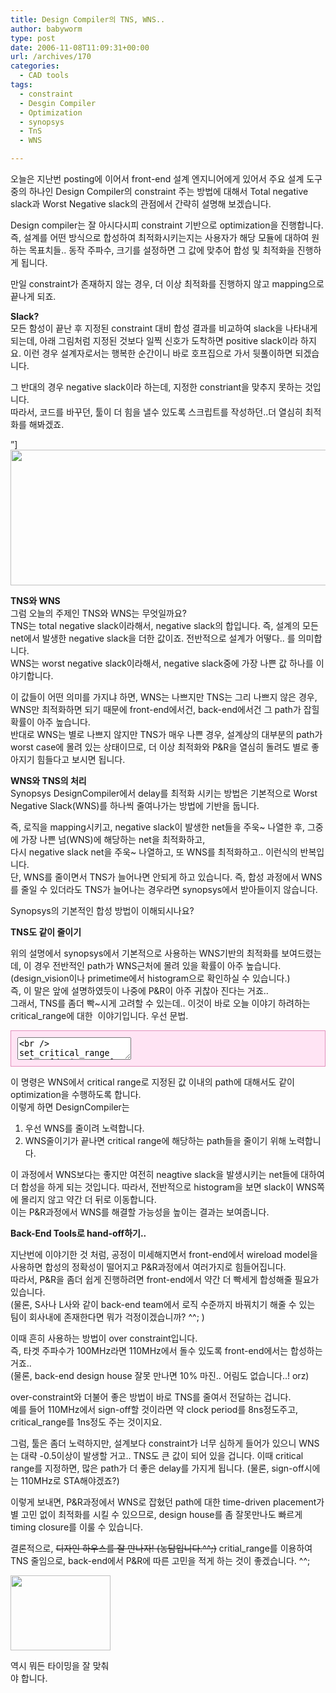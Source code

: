 ```yaml
---
title: Design Compiler의 TNS, WNS..
author: babyworm
type: post
date: 2006-11-08T11:09:31+00:00
url: /archives/170
categories:
  - CAD tools
tags:
  - constraint
  - Desgin Compiler
  - Optimization
  - synopsys
  - TnS
  - WNS

---
```

오늘은 지난번 posting에 이어서 front-end 설계 엔지니어에게 있어서 주요 설계 도구중의 하나인 Design Compiler의 constraint 주는 방법에 대해서 Total negative slack과 Worst Negative slack의 관점에서 간략히 설명해 보겠습니다. 

Design compiler는 잘 아시다시피 constraint 기반으로 optimization을 진행합니다.  
즉, 설계를 어떤 방식으로 합성하여 최적화시키는지는 사용자가 해당 모듈에 대하여 원하는 목표치들.. 동작 주파수, 크기를 설정하면 그 값에 맞추어 합성 및 최적화을 진행하게 됩니다. 

만일 constraint가 존재하지 않는 경우, 더 이상 최적화를 진행하지 않고 mapping으로 끝나게 되죠.

**Slack?**  
모든 함성이 끝난 후 지정된 constraint 대비 합성 결과를 비교하여 slack을 나타내게 되는데, 아래 그림처럼 지정된 것보다 일찍 신호가 도착하면 positive slack이라 하지요. 이런 경우 설계자로서는 행복한 순간이니 바로 호프집으로 가서 뒷풀이하면 되겠습니다. 

그 반대의 경우 negative slack이라 하는데, 지정한 constriant을 맞추지 못하는 것입니다.  
따라서, 코드를 바꾸던, 툴이 더 힘을 낼수 있도록 스크립트를 작성하던..더 열심히 최적화를 해봐겠죠.

&#8221;]<img loading="lazy" decoding="async" src="https://i0.wp.com/babyworm.net/wordpress/wp-content/uploads/1/cfile27.uf.19502D484D6A7AB309588B.gif?resize=600%2C217" width="600" height="217" alt="" data-recalc-dims="1" />

**TNS와 WNS**  
그럼 오늘의 주제인 TNS와 WNS는 무엇일까요?  
TNS는 total negative slack이라해서, negative slack의 합입니다. 즉, 설계의 모든 net에서 발생한 negative slack을 더한 값이죠. 전반적으로 설계가 어떻다.. 를 의미합니다.  
WNS는 worst negative slack이라해서, negative slack중에 가장 나쁜 값 하나를 이야기합니다. 

이 값들이 어떤 의미를 가지냐 하면, WNS는 나쁘지만 TNS는 그리 나쁘지 않은 경우, WNS만 최적화하면 되기 때문에 front-end에서건, back-end에서건 그 path가 잡힐 확률이 아주 높습니다.  
반대로 WNS는 별로 나쁘지 않지만 TNS가 매우 나쁜 경우, 설계상의 대부분의 path가 worst case에 몰려 있는 상태이므로, 더 이상 최적화와 P&R을 열심히 돌려도 별로 좋아지기 힘들다고 보시면 됩니다. 

**WNS와 TNS의 처리**  
Synopsys DesignCompiler에서 delay를 최적화 시키는 방법은 기본적으로 Worst Negative Slack(WNS)를 하나씩 줄여나가는 방법에 기반을 둡니다. 

즉, 로직을 mapping시키고, negative slack이 발생한 net들을 주욱~ 나열한 후, 그중에 가장 나쁜 넘(WNS)에 해당하는 net을 최적화하고,  
다시 negative slack net을 주욱~ 나열하고, 또 WNS를 최적화하고.. 이런식의 반복입니다.  
단, WNS를 줄이면서 TNS가 늘어나면 안되게 하고 있습니다. 즉, 합성 과정에서 WNS를 줄일 수 있더라도 TNS가 늘어나는 경우라면 synopsys에서 받아들이지 않습니다. 

Synopsys의 기본적인 합성 방법이 이해되시나요?

**TNS도 같이 줄이기**

위의 설명에서 synopsys에서 기본적으로 사용하는 WNS기반의 최적화를 보여드렸는데, 이 경우 전반적인 path가 WNS근처에 몰려 있을 확률이 아주 높습니다. (design_vision이나 primetime에서 histogram으로 확인하실 수 있습니다.)  
즉, 이 말은 앞에 설명하였듯이 나중에 P&R이 아주 귀찮아 진다는 거죠..  
그래서, TNS를 좀더 빡~시게 고려할 수 있는데.. 이것이 바로 오늘 이야기 하려하는 critical_range에 대한&nbsp; 이야기입니다. 우선 문법.

<div style="BORDER-RIGHT: #e38fbc 1px solid; PADDING-RIGHT: 10px; BORDER-TOP: #e38fbc 1px solid; PADDING-LEFT: 10px; PADDING-BOTTOM: 10px; BORDER-LEFT: #e38fbc 1px solid; PADDING-TOP: 10px; BORDER-BOTTOM: #e38fbc 1px solid; BACKGROUND-COLOR: #ffe4f4">
  <textarea name="code" class="c++"><br /> set_critical_range value [design_name]<br /> eg) set_critial_range 0.5 *<br /> </textarea>
</div>

이 명령은 WNS에서 critical range로 지정된 값 이내의 path에 대해서도 같이 optimization을 수행하도록 합니다.  
이렇게 하면 DesignCompiler는

1) 우선 WNS를 줄이려 노력합니다.  
2) WNS줄이기가 끝나면 critical range에 해당하는 path들을 줄이기 위해 노력합니다. 

이 과정에서 WNS보다는 좋지만 여전히 neagtive slack을 발생시키는 net들에 대하여 더 합성을 하게 되는 것입니다. 따라서, 전반적으로 histogram을 보면 slack이 WNS쪽에 몰리지 않고 약간 더 뒤로 이동합니다.  
이는 P&R과정에서 WNS를 해결할 가능성을 높이는 결과는 보여줍니다. 

**Back-End Tools로 hand-off하기..**

지난번에 이야기한 것 처럼, 공정이 미세해지면서 front-end에서 wireload model을 사용하면 합성의 정확성이 떨어지고 P&R과정에서 여러가지로 힘들어집니다.  
따라서, P&R을 좀더 쉽게 진행하려면 front-end에서 약간 더 빡세게 합성해줄 필요가 있습니다.  
(물론, S사나 L사와 같이 back-end team에서 로직 수준까지 바꿔치기 해줄 수 있는 팀이 회사내에 존재한다면 뭐가 걱정이겠습니까? ^^; )

이때 흔히 사용하는 방법이 over constraint입니다.  
즉, 타겟 주파수가 100MHz라면 110MHz에서 돌수 있도록 front-end에서는 합성하는 거죠..  
(물론, back-end design house 잘못 만나면 10% 마진.. 어림도 없습니다..! orz)

over-constraint와 더불어 좋은 방법이 바로 TNS를 줄여서 전달하는 겁니다.  
예를 들어 110MHz에서 sign-off할 것이라면 약 clock period를 8ns정도주고, critical_range를 1ns정도 주는 것이지요.

그럼, 툴은 좀더 노력하지만, 설계보다 constraint가 너무 심하게 들어가 있으니 WNS는 대략 -0.5이상이 발생할 거고.. TNS도 큰 값이 되어 있을 겁니다. 이때 critical range를 지정하면, 많은 path가 더 좋은 delay를 가지게 됩니다. (물론, sign-off시에는 110MHz로 STA해야겠죠?)

이렇게 보내면, P&R과정에서 WNS로 잡혔던 path에 대한 time-driven placement가 별 고민 없이 최적화를 시킬 수 있으므로, design house를 좀 잘못만나도 빠르게 timing closure를 이룰 수 있습니다. 

결론적으로, <del>디자인 하우스를 잘 만나자! (농담입니다.^^;)</del> critial_range를 이용하여 TNS 줄임으로, back-end에서 P&R에 따른 고민을 적게 하는 것이 좋겠습니다. ^^;

<div style="width: 170px" class="wp-caption aligncenter">
  <img loading="lazy" decoding="async" src="https://i0.wp.com/babyworm.net/wordpress/wp-content/uploads/1/cfile22.uf.190ECF554D6A7AB306D7BD.gif?resize=160%2C120" width="160" height="120" alt="" data-recalc-dims="1" />
  
  <p class="wp-caption-text">
    역시 뭐든 타이밍을 잘 맞춰야 합니다.
  </p>
</div>